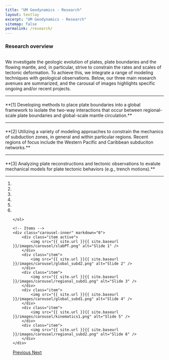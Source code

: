 ```yaml
---
title: "UM Geodynamics - Research"
layout: textlay
excerpt: "UM Geodynamics - Research"
sitemap: false
permalink: /research/
---
```

<!-- <h3 style="font-weight: bold">Examples of recent/ongoing projects</h3> 
 -->
<h3 style="font-weight: bold">Research overview</h3> 

<p style="padding-top:15px">
We investigate the geologic evolution of plates, plate boundaries and the flowing mantle, and, in particular, strive to constrain the rates and scales of tectonic deformation. To achieve this, we integrate a range of modeling techniques with geological observations. Below, our three main research avenues are summarized, and the carousal of images highlights specific ongoing and/or recent projects. 
</p>
<hr>
<p style="padding-top:5px">
**[1] Developing methods to place plate boundaries into a global framework to isolate the two-way interactions that occur between regional-scale plate boundaries and global-scale mantle circulation.**
</p>
<hr>
<p style="padding-top:5px">
**[2] Utilizing a variety of modeling approaches to constrain the mechanics of subduction zones, in general and within particular regions. Recent regions of focus include the Western Pacific and Caribbean subduciton networks.**
</p>
<hr>
<p style="padding-top:5px">
**[3] Analyzing plate reconstructions and tectonic observations to evalute mechanical models for plate tectonic behaviors (e.g., trench motions).**
</p>
<hr>

<!-- <hr size="0" noshade> 
 -->
<div markdown="0" id="carousel" class="carousel slide" data-ride="carousel" data-interval="false" data-pause="hover" >
    <!-- Menu -->
    <ol class="carousel-indicators">
        <li data-target="#carousel" data-slide-to="0" class="active"></li>
        <li data-target="#carousel" data-slide-to="1"></li>
        <li data-target="#carousel" data-slide-to="2"></li>
        <li data-target="#carousel" data-slide-to="3"></li>
        <li data-target="#carousel" data-slide-to="4"></li>
        <li data-target="#carousel" data-slide-to="5"></li>

    </ol>

    <!-- Items -->
    <div class="carousel-inner" markdown="0">
        <div class="item active">
            <img src="{{ site.url }}{{ site.baseurl }}/images/carousel/slabPT.png" alt="Slide 1" />
        </div>
        <div class="item">
            <img src="{{ site.url }}{{ site.baseurl }}/images/carousel/global_subd2.png" alt="Slide 2" />
        </div>
        <div class="item">
            <img src="{{ site.url }}{{ site.baseurl }}/images/carousel/regional_subd1.png" alt="Slide 3" />
        </div>
        <div class="item">
            <img src="{{ site.url }}{{ site.baseurl }}/images/carousel/global_subd1.png" alt="Slide 4" />
        </div>
        <div class="item">
            <img src="{{ site.url }}{{ site.baseurl }}/images/carousel/kinematics1.png" alt="Slide 5" />
        </div>
        <div class="item">
            <img src="{{ site.url }}{{ site.baseurl }}/images/carousel/regional_subd2.png" alt="Slide 6" />
        </div>
    </div>
  <a class="left carousel-control" href="#carousel" role="button" data-slide="prev">
    <span class="glyphicon glyphicon-chevron-left" aria-hidden="true"></span>
    <span class="sr-only">Previous</span>
  </a>
  <a class="right carousel-control" href="#carousel" role="button" data-slide="next">
    <span class="glyphicon glyphicon-chevron-right" aria-hidden="true"></span>
    <span class="sr-only">Next</span>
  </a>
</div>

<!-- <h3 style="font-weight: bold">Research overview</h3> 
<p style="padding-top:10px">
After the  brief research overview, below, check out the images for examples of recent or currently active projects.
</p>

<h3 style="font-weight: bold">1 - Global geodynamics</h3>
<p style="padding-top:10px">
We develop methods to place plate boundaries, and particularly subduction zones, into a global framework. Ultimately, we strive to isolate the two-way interactions that occur between individual plate boundaries and global-scale mantle circulation.
</p>

<h3 style="font-weight: bold">2 - Regional subduction dynamics</h3>
<p style="padding-top:10px">
We utilize a variety of modeling approaches to develop an understanding of how subduction zones operate, in general and within particular regions. Recent regions of focus include the complex subduction settings of the Western Pacific and Caribbean.
</p>

<h3 style="font-weight: bold">3 - Plate kinematics and plate reconstructions</h3>
<p style="padding-top:10px">
We utilize plate kinematics and plate reconstructions to evalute simple mechanical models for tectonic observables.
</p> -->


